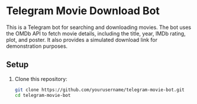 # Telegram Movie Download Bot

This is a Telegram bot for searching and downloading movies. The bot uses the OMDb API to fetch movie details, including the title, year, IMDb rating, plot, and poster. It also provides a simulated download link for demonstration purposes.

## Setup

1. Clone this repository:
   ```sh
   git clone https://github.com/yourusername/telegram-movie-bot.git
   cd telegram-movie-bot
